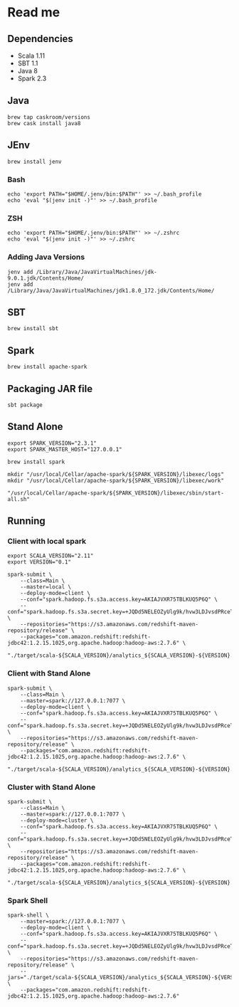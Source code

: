 # Read me


## Dependencies

- Scala 1.11
- SBT 1.1
- Java 8
- Spark 2.3


## Java

    brew tap caskroom/versions
    brew cask install java8


## JEnv

    brew install jenv

### Bash

	echo 'export PATH="$HOME/.jenv/bin:$PATH"' >> ~/.bash_profile
	echo 'eval "$(jenv init -)"' >> ~/.bash_profile

### ZSH

	echo 'export PATH="$HOME/.jenv/bin:$PATH"' >> ~/.zshrc
	echo 'eval "$(jenv init -)"' >> ~/.zshrc

### Adding Java Versions

    jenv add /Library/Java/JavaVirtualMachines/jdk-9.0.1.jdk/Contents/Home/
    jenv add /Library/Java/JavaVirtualMachines/jdk1.8.0_172.jdk/Contents/Home/


## SBT

    brew install sbt


## Spark

    brew install apache-spark


## Packaging JAR file

    sbt package


## Stand Alone


    export SPARK_VERSION="2.3.1"
    export SPARK_MASTER_HOST="127.0.0.1"

    brew install spark

    mkdir "/usr/local/Cellar/apache-spark/${SPARK_VERSION}/libexec/logs"
    mkdir "/usr/local/Cellar/apache-spark/${SPARK_VERSION}/libexec/work"

    "/usr/local/Cellar/apache-spark/${SPARK_VERSION}/libexec/sbin/start-all.sh"



## Running

### Client with local spark

    export SCALA_VERSION="2.11"
    export VERSION="0.1"

    spark-submit \
        --class=Main \
        --master=local \
        --deploy-mode=client \
        --conf="spark.hadoop.fs.s3a.access.key=AKIAJVXR75TBLKUQ5P6Q" \
        --conf="spark.hadoop.fs.s3a.secret.key=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" \
        --repositories="https://s3.amazonaws.com/redshift-maven-repository/release" \
        --packages="com.amazon.redshift:redshift-jdbc42:1.2.15.1025,org.apache.hadoop:hadoop-aws:2.7.6" \
        "./target/scala-${SCALA_VERSION}/analytics_${SCALA_VERSION}-${VERSION}.jar"

### Client with Stand Alone

    spark-submit \
        --class=Main \
        --master=spark://127.0.0.1:7077 \
        --deploy-mode=client \
        --conf="spark.hadoop.fs.s3a.access.key=AKIAJVXR75TBLKUQ5P6Q" \
        --conf="spark.hadoop.fs.s3a.secret.key=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" \
        --repositories="https://s3.amazonaws.com/redshift-maven-repository/release" \
        --packages="com.amazon.redshift:redshift-jdbc42:1.2.15.1025,org.apache.hadoop:hadoop-aws:2.7.6" \
        "./target/scala-${SCALA_VERSION}/analytics_${SCALA_VERSION}-${VERSION}.jar"

### Cluster with Stand Alone

    spark-submit \
        --class=Main \
        --master=spark://127.0.0.1:7077 \
        --deploy-mode=cluster \
        --conf="spark.hadoop.fs.s3a.access.key=AKIAJVXR75TBLKUQ5P6Q" \
        --conf="spark.hadoop.fs.s3a.secret.key=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" \
        --repositories="https://s3.amazonaws.com/redshift-maven-repository/release" \
        --packages="com.amazon.redshift:redshift-jdbc42:1.2.15.1025,org.apache.hadoop:hadoop-aws:2.7.6" \
        "./target/scala-${SCALA_VERSION}/analytics_${SCALA_VERSION}-${VERSION}.jar"


### Spark Shell


    spark-shell \
        --master=spark://127.0.0.1:7077 \
        --deploy-mode=client \
        --conf="spark.hadoop.fs.s3a.access.key=AKIAJVXR75TBLKUQ5P6Q" \
        --conf="spark.hadoop.fs.s3a.secret.key=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" \
        --repositories="https://s3.amazonaws.com/redshift-maven-repository/release" \
        --jars="./target/scala-${SCALA_VERSION}/analytics_${SCALA_VERSION}-${VERSION}.jar" \
        --packages="com.amazon.redshift:redshift-jdbc42:1.2.15.1025,org.apache.hadoop:hadoop-aws:2.7.6"
